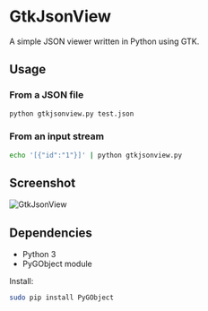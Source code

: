 GtkJsonView
===========
A simple JSON viewer written in Python using GTK.

## Usage

### From a JSON file
```sh
python gtkjsonview.py test.json
```

### From an input stream
```sh
echo '[{"id":"1"}]' | python gtkjsonview.py
```

## Screenshot

![GtkJsonView](http://farm4.static.flickr.com/3529/3252639468_9c41d0e97f_o_d.png)

## Dependencies

* Python 3
* PyGObject module

Install:
```sh
sudo pip install PyGObject
```

